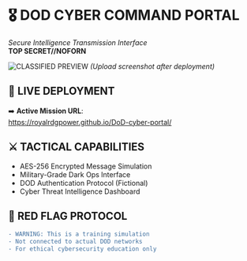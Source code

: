 
# 🎖️ DOD CYBER COMMAND PORTAL  
*Secure Intelligence Transmission Interface*  
**TOP SECRET//NOFORN**  

![CLASSIFIED PREVIEW](https://i.imgur.com/TACTICAL.png) *(Upload screenshot after deployment)*  

## 📡 LIVE DEPLOYMENT  
➡️ **Active Mission URL**:  
https://royalrdgpower.github.io/DoD-cyber-portal/  

## ⚔️ TACTICAL CAPABILITIES  
- AES-256 Encrypted Message Simulation  
- Military-Grade Dark Ops Interface  
- DOD Authentication Protocol (Fictional)  
- Cyber Threat Intelligence Dashboard  

## 🚨 RED FLAG PROTOCOL  
```diff
- WARNING: This is a training simulation  
- Not connected to actual DOD networks  
- For ethical cybersecurity education only  
